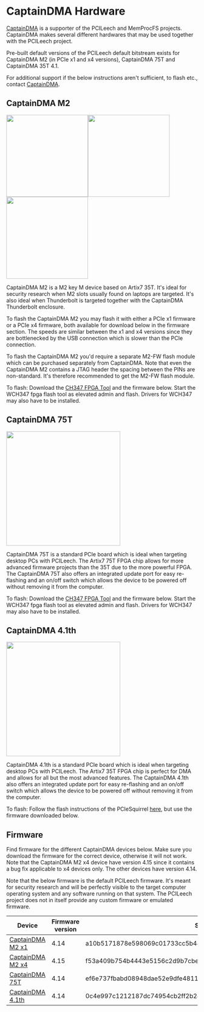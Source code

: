 # CaptainDMA Hardware

[CaptainDMA](https://www.captaindma.com/) is a supporter of the PCILeech and MemProcFS projects. CaptainDMA makes several different hardwares that may be used together with the PCILeech project.

Pre-built default versions of the PCILeech default bitstream exists for CaptainDMA M2 (in PCIe x1 and x4 versions), CaptainDMA 75T and CaptainDMA 35T 4.1.

For additional support if the below instructions aren't sufficient, to flash etc., contact [CaptainDMA](https://www.captaindma.com/).



## CaptainDMA M2

<img src="https://gist.githubusercontent.com/ufrisk/c5ba7b360335a13bbac2515e5e7bb9d7/raw/91288318c4824ba73a25bb1320b7b970dab9a243/captaindma_m2_2.png" height="215"/><img src="https://gist.githubusercontent.com/ufrisk/c5ba7b360335a13bbac2515e5e7bb9d7/raw/7632ff874708db8ce94ab3f262e09e04ff90992c/captaindma_m2_tb.png" height="215"/><img src="https://gist.githubusercontent.com/ufrisk/c5ba7b360335a13bbac2515e5e7bb9d7/raw/7632ff874708db8ce94ab3f262e09e04ff90992c/captaindma_m2_h.png" height="215"/>

CaptainDMA M2 is a M2 key M device based on Artix7 35T. It's ideal for security research when M2 slots usually found on laptops are targeted. It's also ideal when Thunderbolt is targeted together with the CaptainDMA Thunderbolt enclosure.

To flash the CaptainDMA M2 you may flash it with either a PCIe x1 firmware or a PCIe x4 firmware, both available for download below in the firmware section. The speeds are similar between the x1 and x4 versions since they are bottlenecked by the USB connection which is slower than the PCIe connection.

To flash the CaptainDMA M2 you'd require a separate M2-FW flash module which can be purchased separately from CaptainDMA. Note that even the CaptainDMA M2 contains a JTAG header the spacing between the PINs are non-standard. It's therefore recommended to get the M2-FW flash module.

To flash: Download the [CH347 FPGA Tool](https://github.com/WCHSoftGroup/ch347/releases/tag/CH347_OpenOCD_Release) and the firmware below. Start the WCH347 fpga flash tool as elevated admin and flash. Drivers for WCH347 may also have to be installed.



## CaptainDMA 75T

<img src="https://gist.githubusercontent.com/ufrisk/c5ba7b360335a13bbac2515e5e7bb9d7/raw/7632ff874708db8ce94ab3f262e09e04ff90992c/captaindma_75t.png" height="300"/>

CaptainDMA 75T is a standard PCIe board which is ideal when targeting desktop PCs with PCILeech. The Artix7 75T FPGA chip allows for more advanced firmware projects than the 35T due to the more powerful FPGA. The CaptainDMA 75T also offers an integrated update port for easy re-flashing and an on/off switch which allows the device to be powered off without removing it from the computer.

To flash: Download the [CH347 FPGA Tool](https://github.com/WCHSoftGroup/ch347/releases/tag/CH347_OpenOCD_Release) and the firmware below. Start the WCH347 fpga flash tool as elevated admin and flash. Drivers for WCH347 may also have to be installed.



## CaptainDMA 4.1th

<img src="https://gist.githubusercontent.com/ufrisk/c5ba7b360335a13bbac2515e5e7bb9d7/raw/7632ff874708db8ce94ab3f262e09e04ff90992c/captaindma_4_1.png" height="300"/>

CaptainDMA 4.1th is a standard PCIe board which is ideal when targeting desktop PCs with PCILeech. The Artix7 35T FPGA chip is perfect for DMA and allows for all but the most advanced features. The CaptainDMA 4.1th also offers an integrated update port for easy re-flashing and an on/off switch which allows the device to be powered off without removing it from the computer.

To flash: Follow the flash instructions of the PCIeSquirrel [here](https://github.com/ufrisk/pcileech-fpga/blob/master/PCIeSquirrel/readme.md), but use the firmware downloaded below.



## Firmware

Find firmware for the different CaptainDMA devices below. Make sure you download the firmware for the correct device, otherwise it will not work. Note that the CaptainDMA M2 x4 device have version 4.15 since it contains a bug fix applicable to x4 devices only. The other devices have version 4.14.

Note that the below firmware is the default PCILeech firmware. It's meant for security research and will be perfectly visible to the target computer operating system and any software running on that system. The PCILeech project does not in itself provide any custom firmware or emulated firmware.

| Device                                                                                        | Firmware version | SHA256                                                           | FPGA Project  |
| --------------------------------------------------------------------------------------------- | ---------------- | ---------------------------------------------------------------- | ------------- |
| [CaptainDMA M2 x1](https://mega.nz/file/xfRVSYRa#wMtat6ofhrje9Sj92Mzkj0SoPGAxOkh-npO11OZeI5A) | 4.14             | a10b5171878e598069c01733cc5b48cdee7d77b0d48c072f7e88e21372e60d95 | [35t325_x1](https://github.com/ufrisk/pcileech-fpga-dev/tree/master/CaptainDMA/35t325_x1) |
| [CaptainDMA M2 x4](https://mega.nz/file/wSQlgZ7I#WqqZ4jskXqePwFTByXRYMoecB7LviRfPivZJ2926-9s) | 4.15             | f53a409b754b4443e5156c2d9b7cbe62f5bbdcf9ca3d5ba243174f9d4b073073 | [35t325_x4](https://github.com/ufrisk/pcileech-fpga-dev/tree/master/CaptainDMA/35t325_x4) |
| [CaptainDMA 75T](https://mega.nz/file/YLgU3ZbB#ZQbaMbv-Evus2jF6NDJ8I0-tVrNudiwmq5QFuAsC9Ps)   | 4.14             | ef6e737fbabd08948dae52e9dfe4811f6792739e5827a308275648adabef85ab | [75t484_x1](https://github.com/ufrisk/pcileech-fpga-dev/tree/master/CaptainDMA/75t484_x1) |
| [CaptainDMA 4.1th](https://mega.nz/file/9PpSmBqR#Mphh6YcmGqz8tiKySOAOvJeLaLlMN7L_7enoMxWbENw) | 4.14             | 0c4e997c1212187dc74954cb2ff2b24ce2397831e6662b942ffba62f9077c503 | [35t484_x1](https://github.com/ufrisk/pcileech-fpga-dev/tree/master/CaptainDMA/35t484_x1) |
